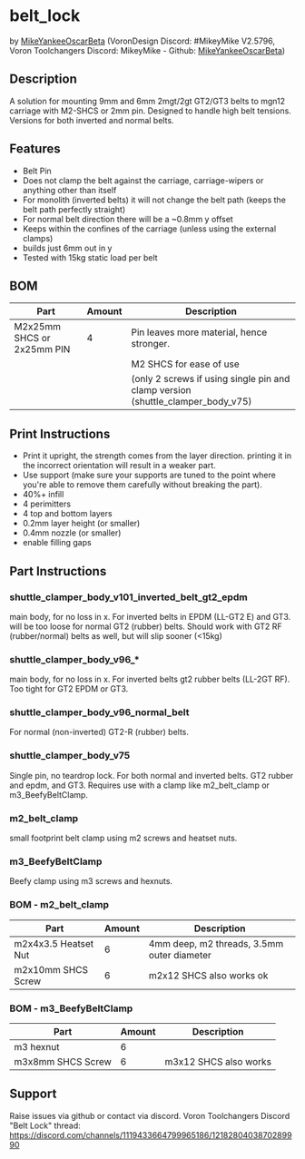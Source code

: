 # belt_lock
by [MikeYankeeOscarBeta](https://github.com/MikeYankeeOscarBeta/) (VoronDesign Discord: #MikeyMike V2.5796, Voron Toolchangers Discord: MikeyMike - Github: [MikeYankeeOscarBeta](https://github.com/MikeYankeeOscarBeta/StealthChanger))

## Description
A solution for mounting 9mm and 6mm 2mgt/2gt GT2/GT3 belts to mgn12 carriage with M2-SHCS or 2mm pin. Designed to handle high belt tensions.
Versions for both inverted and normal belts.

## Features
- Belt Pin
- Does not clamp the belt against the carriage, carriage-wipers or anything other than itself
- For monolith (inverted belts) it will not change the belt path (keeps the belt path perfectly straight)
- For normal belt direction there will be a ~0.8mm y offset
- Keeps within the confines of the carriage (unless using the external clamps)
- builds just 6mm out in y
- Tested with 15kg static load per belt

## BOM
| Part                        | Amount    | Description                                                                      |
|-----------------------------|-----------|----------------------------------------------------------------------------------|
| M2x25mm SHCS or 2x25mm PIN  | 4         |  Pin leaves more material, hence stronger.                                       |
|                             |           |  M2 SHCS for ease of use                                                         |
|                             |           |  (only 2 screws if using single pin and clamp version (shuttle_clamper_body_v75) |

## Print Instructions
- Print it upright, the strength comes from the layer direction. printing it in the incorrect orientation will result in a weaker part.  
- Use support (make sure your supports are tuned to the point where you're able to remove them carefully without breaking the part).  
- 40%+ infill  
- 4 perimitters  
- 4 top and bottom layers  
- 0.2mm layer height  (or smaller)
- 0.4mm nozzle (or smaller)
- enable filling gaps

## Part Instructions
### shuttle_clamper_body_v101_inverted_belt_gt2_epdm
main body, for no loss in x.
For inverted belts in EPDM (LL-GT2 E) and GT3. will be too loose for normal GT2 (rubber) belts.
Should work with GT2 RF (rubber/normal) belts as well, but will slip sooner (<15kg)

### shuttle_clamper_body_v96_*
main body, for no loss in x.
For inverted belts gt2 rubber belts (LL-2GT RF). Too tight for GT2 EPDM or GT3.

### shuttle_clamper_body_v96_normal_belt
For normal (non-inverted) GT2-R (rubber) belts.

### shuttle_clamper_body_v75
Single pin, no teardrop lock. For both normal and inverted belts. GT2 rubber and epdm, and GT3.
Requires use with a clamp like m2_belt_clamp or m3_BeefyBeltClamp.

### m2_belt_clamp
small footprint belt clamp using m2 screws and heatset nuts.

### m3_BeefyBeltClamp
Beefy clamp using m3 screws and hexnuts.

### BOM - m2_belt_clamp
| Part                        | Amount    | Description                                                      |
|-----------------------------|-----------|------------------------------------------------------------------|
| m2x4x3.5 Heatset Nut         | 6        |  4mm deep, m2 threads, 3.5mm outer diameter                      |
| m2x10mm SHCS Screw           | 6        |  m2x12 SHCS also works ok                                        |

### BOM - m3_BeefyBeltClamp
| Part                        | Amount    | Description                                                      |
|-----------------------------|-----------|------------------------------------------------------------------|
| m3 hexnut                   | 6        |                                                                   |
| m3x8mm SHCS Screw           | 6        | m3x12 SHCS also works                                             |

## Support
Raise issues via github or contact via discord.
Voron Toolchangers Discord "Belt Lock" thread: https://discord.com/channels/1119433664799965186/1218280403870289990
